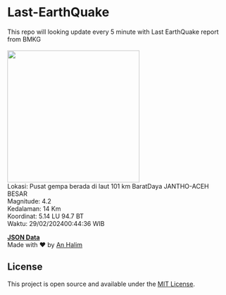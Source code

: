 # Last-EarthQuake
This repo will looking update every 5 minute with Last EarthQuake report from BMKG
<br>
<br>
<img src="https://static.bmkg.go.id/20240229004436.mmi.jpg" width="300"/>
<br>
Lokasi: Pusat gempa berada di laut 101 km BaratDaya JANTHO-ACEH BESAR <br>
Magnitude: 4.2 <br>
Kedalaman: 14 Km <br>
Koordinat: 5.14 LU 94.7 BT <br>
Waktu: 29/02/202400:44:36 WIB <br>

<a href="./data/data.json">**JSON Data**</a>
<br>
Made with ❤️ by <a href="https://github.com/an-halim">An Halim</a>
## License

This project is open source and available under the [MIT License](LICENSE).
